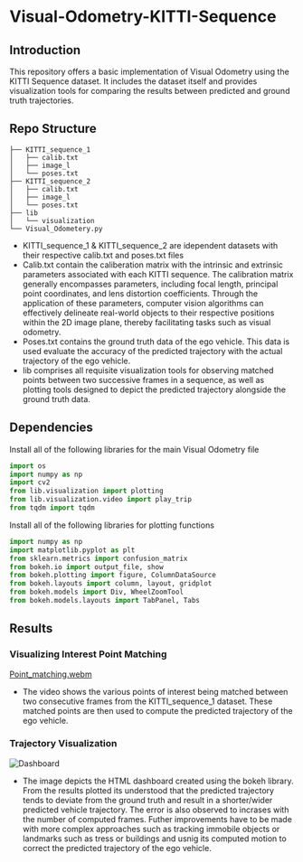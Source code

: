 # Visual-Odometry-KITTI-Sequence

## Introduction
This repository offers a basic implementation of Visual Odometry using the KITTI Sequence dataset. It includes the dataset itself and provides visualization tools for comparing the results between predicted and ground truth trajectories.

## Repo Structure
```
├── KITTI_sequence_1
│   ├── calib.txt
│   ├── image_l
│   └── poses.txt
├── KITTI_sequence_2
│   ├── calib.txt
│   ├── image_l
│   └── poses.txt
├── lib
│   └── visualization
└── Visual_Odometery.py
```

- KITTI_sequence_1 & KITTI_sequence_2 are idependent datasets with their respective calib.txt and poses.txt files
- Calib.txt contain the caliberation matrix with the intrinsic and extrinsic parameters associated with each KITTI sequence. The calibration matrix generally encompasses parameters, including focal length, principal point coordinates, and lens distortion coefficients. Through the application of these parameters, computer vision algorithms can effectively delineate real-world objects to their respective positions within the 2D image plane, thereby facilitating tasks such as visual odometry.
- Poses.txt contains the ground truth data of the ego vehicle. This data is used evaluate the accuracy of the predicted trajectory with the actual trajectory of the ego vehicle.
- lib comprises all requisite visualization tools for observing matched points between two successive frames in a sequence, as well as plotting tools designed to depict the predicted trajectory alongside the ground truth data. 


## Dependencies
Install all of the following libraries for the main Visual Odometry file
```py
import os
import numpy as np
import cv2
from lib.visualization import plotting
from lib.visualization.video import play_trip
from tqdm import tqdm
```
Install all of the following libraries for plotting functions
```py
import numpy as np
import matplotlib.pyplot as plt
from sklearn.metrics import confusion_matrix
from bokeh.io import output_file, show
from bokeh.plotting import figure, ColumnDataSource
from bokeh.layouts import column, layout, gridplot
from bokeh.models import Div, WheelZoomTool
from bokeh.models.layouts import TabPanel, Tabs
```
## Results
### Visualizing Interest Point Matching
[Point_matching.webm](https://github.com/dawn-mathew/Visual-Odometry-KITTI-Sequence/assets/150279674/58cd8bdd-9b88-4fc4-98d6-735af228d50b)
- The video shows the various points of interest being matched between two consecutive frames from the KITTI_sequence_1 dataset. These matched points are then used to compute the predicted trajectory of the ego vehicle.
### Trajectory Visualization
![Dashboard](https://github.com/dawn-mathew/Visual-Odometry-KITTI-Sequence/assets/150279674/fcec0c92-4881-4a97-8566-874e6157d278)
- The image depicts the HTML dashboard created using the bokeh library. From the results plotted its understood that the predicted trajectory tends to deviate from the ground truth and result in a shorter/wider predicted vehicle trajectory. The error is also observed to incrases with the number of computed frames. Futher improvements have to be made with more complex approaches such as tracking immobile objects or landmarks such as tress or buildings and usnig its computed motion to correct the predicted trajectory of the ego vehicle.




